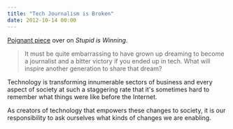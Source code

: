 ```yaml
---
title: "Tech Journalism is Broken"
date: 2012-10-14 00:00
---
```


<p><a href="http://stupidiswinning.tumblr.com/post/33563734252/tech-journalism-is-broken">Poignant piece</a> over on <em>Stupid is Winning</em>.</p>

<blockquote>
  <p>It must be quite embarrassing to have grown up dreaming to become a journalist and a bitter victory if you ended up in tech.  What will inspire another generation to share that dream?</p>

</blockquote>

<p>Technology is transforming innumerable sectors of business and every aspect of society at such a staggering rate that it's sometimes hard to remember what things were like before the Internet.</p>

<p>As creators of technology that empowers these changes to society, it is our responsibility to ask ourselves what kinds of changes we are enabling. </p>

<!-- more -->

